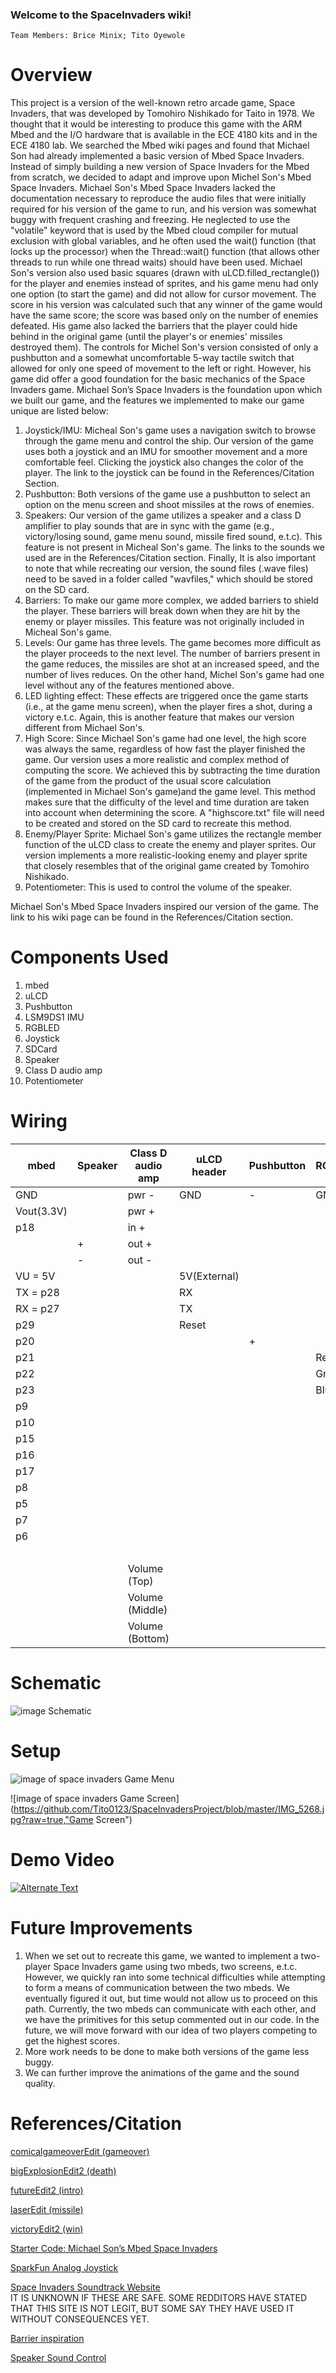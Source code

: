 

### Welcome to the SpaceInvaders wiki!

    Team Members: Brice Minix; Tito Oyewole
    
# Overview

This project is a version of the well-known retro arcade game, Space Invaders, that was developed by Tomohiro Nishikado for Taito in 1978. We thought that it would be interesting to produce this game with the ARM Mbed and the I/O hardware that is available in the ECE 4180 kits and in the ECE 4180 lab. We searched the Mbed wiki pages and found that Michael Son had already implemented a basic version of Mbed Space Invaders. Instead of simply building a new version of Space Invaders for the Mbed from scratch, we decided to adapt and improve upon Michel Son's Mbed Space Invaders. Michael Son's Mbed Space Invaders lacked the documentation necessary to reproduce the audio files that were initially required for his version of the game to run, and his version was somewhat buggy with frequent crashing and freezing. He neglected to use the "volatile" keyword that is used by the Mbed cloud compiler for mutual exclusion with global variables, and he often used the wait() function (that locks up the processor) when the Thread::wait() function (that allows other threads to run while one thread waits) should have been used. Michael Son's version also used basic squares (drawn with uLCD.filled_rectangle()) for the player and enemies instead of sprites, and his game menu had only one option (to start the game) and did not allow for cursor movement. The score in his version was calculated such that any winner of the game would have the same score; the score was based only on the number of enemies defeated. His game also lacked the barriers that the player could hide behind in the original game (until the player's or enemies' missiles destroyed them). The controls for Michel Son's version consisted of only a pushbutton and a somewhat uncomfortable 5-way tactile switch that allowed for only one speed of movement to the left or right. However, his game did offer a good foundation for the basic mechanics of the Space Invaders game. Michael Son’s Space Invaders is the foundation upon which we built our game, and the features we implemented to make our game unique are listed below:


1. Joystick/IMU: Micheal Son's game uses a navigation switch to browse through the game menu and control the ship. Our version of the game uses both a joystick and an IMU for smoother movement and a more comfortable feel. Clicking the joystick also changes the color of the player. The link to the joystick can be found in the References/Citation Section.
2. Pushbutton: Both versions of the game use a pushbutton to select an option on the menu screen and shoot missiles at the rows of enemies.
3. Speakers: Our version of the game utilizes a speaker and a class D amplifier to play sounds that are in sync with the game (e.g., victory/losing sound, game menu sound, missile fired sound, e.t.c). This feature is not present in Micheal Son's game. The links to the sounds we used are in the References/Citation section. Finally, It is also important to note that while recreating our version, the sound files (.wave files) need to be saved in a folder called "wavfiles," which should be stored on the SD card.
4. Barriers: To make our game more complex, we added barriers to shield the player. These barriers will break down when they are hit by the enemy or player missiles. This feature was not originally included in Micheal Son's game.
5. Levels: Our game has three levels. The game becomes more difficult as the player proceeds to the next level. The number of barriers present in the game reduces, the missiles are shot at an increased speed, and the number of lives reduces. On the other hand, Michel Son's game had one level without any of the features mentioned above. 
6. LED lighting effect: These effects are triggered once the game starts (i.e., at the game menu screen), when the player fires a shot, during a victory e.t.c. Again, this is another feature that makes our version different from Michael Son's.
7. High Score: Since Michael Son's game had one level, the high score was always the same, regardless of how fast the player finished the game. Our version uses a more realistic and complex method of computing the score. We achieved this by subtracting the time duration of the game from the product of the usual score calculation (implemented in Michael Son's game)and the game level. This method makes sure that the difficulty of the level and time duration are taken into account when determining the score. A "highscore.txt" file will need to be created and stored on the SD card to recreate this method.
8. Enemy/Player Sprite: Michael Son's game utilizes the rectangle member function of the uLCD class to create the enemy and player sprites. Our version implements a more realistic-looking enemy and player sprite that closely resembles that of the original game created by Tomohiro Nishikado. 
9. Potentiometer: This is used to control the volume of the speaker.

Michael Son's Mbed Space Invaders inspired our version of the game. The link to his wiki page can be found in the References/Citation section.
# Components Used
1.  mbed
2.  uLCD
3.  Pushbutton
4.  LSM9DS1 IMU
5.  RGBLED
6.  Joystick
7.  SDCard
8.  Speaker
9.  Class D audio amp
10. Potentiometer

# Wiring

|mbed        |Speaker |Class D audio amp |uLCD header |Pushbutton |RGBLED |IMU |Joystick |SDCard|Potentiometer|
|------------|--------|------------------|------------|-----------|-------|----|---------|------|-------------|
|GND         |        | pwr -            |     GND    |  -        |GND    |GND |GND      |GND   |             |       
|Vout(3.3V)  |        | pwr +            |            |           |       |VDD |  VCC    |VCC   |             |
|p18         |        | in +             |            |           |       |    |         |      |             |
|            | +      | out +            |            |           |       |    |         |      |             |      
|            | -      | out -            |            |           |       |    |         |      |             |                                                         
|VU = 5V     |        |                  |5V(External)|           |       |    |         |      |             |
|TX = p28    |        |                  |    RX      |           |       |    |         |      |             |                       
|RX = p27    |        |                  |    TX      |           |       |    |         |      |             |
|p29         |        |                  |    Reset   |           |       |    |         |      |             |
|p20         |        |                  |            | +         |       |    |         |      |             |       
|p21         |        |                  |            |           |  Red  |    |         |      |             |
|p22         |        |                  |            |           | Green |    |         |      |             |
|p23         |        |                  |            |           | Blue  |    |         |      |             |
|p9          |        |                  |            |           |       |SDA |         |      |             |
|p10         |        |                  |            |           |       |SCL |         |      |             |
|p15         |        |                  |            |           |       |    |VERT     |      |             |
|p16         |        |                  |            |           |       |    |HORZ     |      |             |
|p17         |        |                  |            |           |       |    | SEL     |      |             |
|p8          |        |                  |            |           |       |    |         | CS   |             |
|p5          |        |                  |            |           |       |    |         | DI   |             |
|p7          |        |                  |            |           |       |    |         |SCK   |             |
|p6          |        |                  |            |           |       |    |         | DO   |             |
|            |        |                  |            |           |       |    |         | CD   |             |
|            |        |  Volume (Top)    |            |           |       |    |         |      | Top         |
|            |        |  Volume (Middle) |            |           |       |    |         |      | Middle      |
|            |        |  Volume (Bottom) |            |           |       |    |         |      | Bottom      |

# Schematic
![image Schematic](https://github.com/Tito0123/SpaceInvadersProject/blob/master/schematics.png?raw=true)


# Setup

![image of space invaders Game Menu](https://github.com/Tito0123/SpaceInvadersProject/blob/master/IMG_5261.jpg?raw=true, "Game Menu")

![image of space invaders Game Screen](https://github.com/Tito0123/SpaceInvadersProject/blob/master/IMG_5268.jpg?raw=true,"Game Screen")

# Demo Video 
[![Alternate Text](https://github.com/Tito0123/Space_invadersbyTitoandBrice/blob/master/Screen%20Shot%202021-04-28%20at%204.27.09%20PM.png?raw=true)](https://www.youtube.com/watch?v=GOonE07fTdg "Place holder")

# Future Improvements
1. When we set out to recreate this game, we wanted to implement a two-player Space Invaders game using two mbeds, two screens, e.t.c. However, we quickly ran into some technical difficulties while attempting to form a means of communication between the two mbeds. We eventually figured it out, but time would not allow us to proceed on this path. Currently, the two mbeds can communicate with each other, and we have the primitives for this setup commented out in our code. In the future, we will move forward with our idea of two players competing to get the highest scores.
2. More work needs to be done to make both versions of the game less buggy.
3. We can further improve the animations of the game and the sound quality.

# References/Citation
[comicalgameoverEdit (gameover)](https://freesound.org/people/themusicalnomad/sounds/253886/) 

[bigExplosionEdit2 (death)](https://freesound.org/people/tcpp/sounds/77339/) 

[futureEdit2 (intro)](https://freesound.org/people/VABsounds/sounds/443865/) 

[laserEdit (missile)](https://freesound.org/people/nsstudios/sounds/321102/) 

[victoryEdit2 (win)](https://freesound.org/people/honeybone82/sounds/513253/)  

[Starter Code: Michael Son’s Mbed Space Invaders](https://os.mbed.com/users/michaeljson/notebook/mbed-space-invaders/) 

[SparkFun Analog Joystick](https://os.mbed.com/teams/a/code/SparkfunAnalogJoystick//file/2b40241a7675/SparkfunAnalogJoystick.cpp/) 

[Space Invaders Soundtrack Website](https://www.classicgaming.cc/classics/space-invaders/sounds)  
IT IS UNKNOWN IF THESE ARE SAFE. SOME REDDITORS HAVE STATED THAT THIS SITE IS NOT LEGIT, BUT SOME SAY THEY HAVE USED IT WITHOUT CONSEQUENCES YET.  

[Barrier inspiration](https://os.mbed.com/users/DNoved1/notebook/space-invaders-clone/) 

[Speaker Sound Control](https://os.mbed.com/users/4180_1/notebook/tpa2005d1-class-d-audio-amp/) 

 




